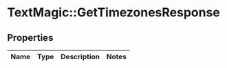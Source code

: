 # TextMagic::GetTimezonesResponse

## Properties
Name | Type | Description | Notes
------------ | ------------- | ------------- | -------------


